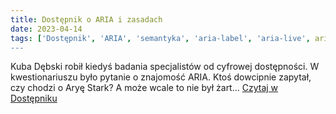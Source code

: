 ```yaml
---
title: Dostępnik o ARIA i zasadach
date: 2023-04-14
tags: ['Dostępnik', 'ARIA', 'semantyka', 'aria-label', 'aria-live', aria-hidden']
---
```


Kuba Dębski robił kiedyś badania specjalistów od cyfrowej dostępności. W kwestionariuszu było pytanie o znajomość ARIA. Ktoś dowcipnie zapytał, czy chodzi o Aryę Stark? A może wcale to nie był żart... [Czytaj w Dostępniku](https://dostepnik.substack.com/p/dostepnik-o-aria-i-zasadach)